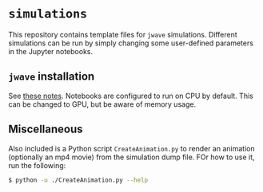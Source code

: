 # `simulations`
This repository contains template files for `jwave` simulations. 
Different simulations can be run by simply changing some user-defined parameters in the Jupyter notebooks. 

## `jwave` installation
See [these notes](https://liminalinsights.atlassian.net/wiki/x/egAGQ). 
Notebooks are configured to run on CPU by default. 
This can be changed to GPU, but be aware of memory usage. 

## Miscellaneous
Also included is a Python script `CreateAnimation.py` to render an animation (optionally an mp4 movie) from the simulation dump file. 
FOr how to use it, run the following: 
```bash
$ python -u ./CreateAnimation.py --help
```




